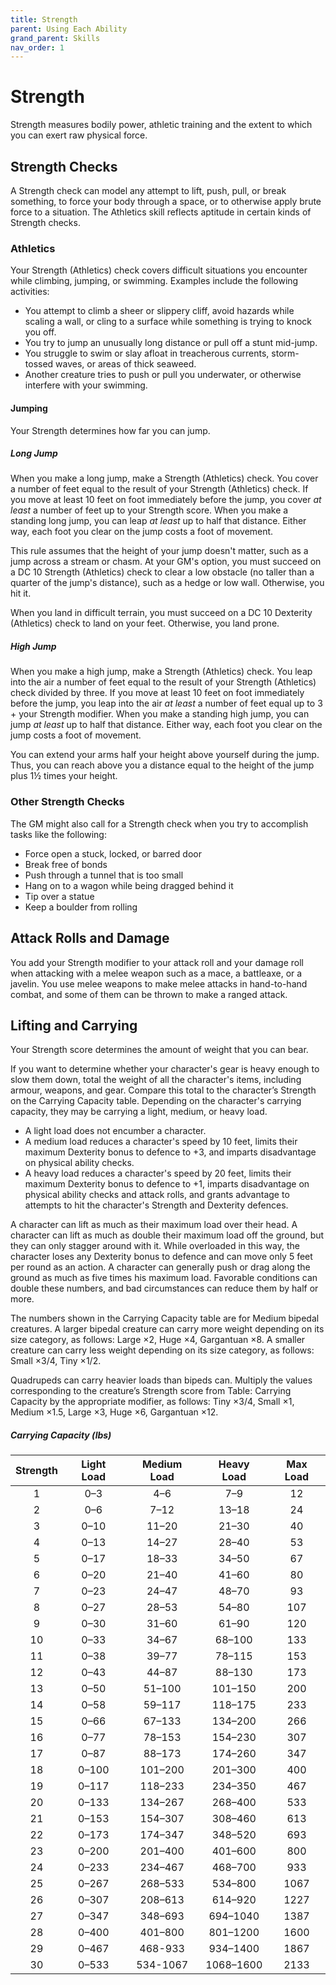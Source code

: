 ```yaml
---
title: Strength
parent: Using Each Ability
grand_parent: Skills
nav_order: 1
---
```


# Strength
Strength measures bodily power, athletic training and the extent to which you can exert raw physical force.

## Strength Checks
A Strength check can model any attempt to lift, push, pull, or break something, to force your body through a space, or to otherwise apply brute force to a situation. The Athletics skill reflects aptitude in certain kinds of Strength checks.

### Athletics
Your Strength (Athletics) check covers difficult situations you encounter while climbing, jumping, or swimming. Examples include the following activities:
* You attempt to climb a sheer or slippery cliff, avoid hazards while scaling a wall, or cling to a surface while something is trying to knock you off.
* You try to jump an unusually long distance or pull off a stunt mid-jump.
* You struggle to swim or slay afloat in treacherous currents, storm-tossed waves, or areas of thick seaweed.
* Another creature tries to push or pull you underwater, or otherwise interfere with your swimming.

#### Jumping
Your Strength determines how far you can jump.

##### Long Jump
When you make a long jump, make a Strength (Athletics) check. You cover a number of feet equal to the result of your Strength (Athletics) check. If you move at least 10 feet on foot immediately before the jump, you cover *at least* a number of feet up to your Strength score. When you make a standing long jump, you can leap *at least* up to half that distance. Either way, each foot you clear on the jump costs a foot of movement.

This rule assumes that the height of your jump doesn't matter, such as a jump across a stream or chasm. At your GM's option, you must succeed on a DC 10 Strength (Athletics) check to clear a low obstacle (no taller than a quarter of the jump's distance), such as a hedge or low wall. Otherwise, you hit it.

When you land in difficult terrain, you must succeed on a DC 10 Dexterity (Athletics) check to land on your feet. Otherwise, you land prone.

##### High Jump
When you make a high jump, make a Strength (Athletics) check. You leap into the air a number of feet equal to the result of your Strength (Athletics) check divided by three. If you move at least 10 feet on foot immediately before the jump, you leap into the air *at least* a number of feet equal up to 3 + your Strength modifier. When you make a standing high jump, you can jump *at least* up to half that distance. Either way, each foot you clear on the jump costs a foot of movement.

You can extend your arms half your height above yourself during the jump. Thus, you can reach above you a distance equal to the height of the jump plus 1½ times your height.

### Other Strength Checks
The GM might also call for a Strength check when you try to accomplish tasks like
the following:
* Force open a stuck, locked, or barred door
* Break free of bonds
* Push through a tunnel that is too small
* Hang on to a wagon while being dragged behind it
* Tip over a statue
* Keep a boulder from rolling

## Attack Rolls and Damage
You add your Strength modifier to your attack roll and your damage roll when attacking with a melee weapon such as a mace, a battleaxe, or a javelin. You use melee weapons to make melee attacks in hand-to-hand combat, and some of them can be thrown to make a ranged attack.

## Lifting and Carrying
Your Strength score determines the amount of weight that you can bear.

If you want to determine whether your character's gear is heavy enough to slow them down, total the weight of all the character's items, including armour, weapons, and gear. Compare this total to the character’s Strength on the Carrying Capacity table. Depending on the character's carrying capacity, they may be carrying a light, medium, or heavy load.
* A light load does not encumber a character.
* A medium load reduces a character's speed by 10 feet, limits their maximum Dexterity bonus to defence to +3, and imparts disadvantage on physical ability checks.
* A heavy load reduces a character's speed by 20 feet, limits their maximum Dexterity bonus to defence to +1, imparts disadvantage on physical ability checks and attack rolls, and grants advantage to attempts to hit the character's Strength and Dexterity defences.

A character can lift as much as their maximum load over their head. A character can lift as much as double their maximum load off the ground, but they can only stagger around with it. While overloaded in this way, the character loses any Dexterity bonus to defence and can move only 5 feet per round as an action. A character can generally push or drag along the ground as much as five times his maximum load. Favorable conditions can double these numbers, and bad circumstances can reduce them by half or more.

The numbers shown in the Carrying Capacity table are for Medium bipedal creatures. A larger bipedal creature can carry more weight depending on its size category, as follows: Large ×2, Huge ×4, Gargantuan ×8. A smaller creature can carry less weight depending on its size category, as follows: Small ×3/4, Tiny ×1/2.

Quadrupeds can carry heavier loads than bipeds can. Multiply the values corresponding to the creature’s Strength score from Table: Carrying Capacity by the appropriate modifier, as follows: Tiny ×3/4, Small ×1, Medium ×1.5, Large ×3, Huge ×6, Gargantuan ×12.

##### Carrying Capacity (lbs)

| Strength | Light Load | Medium Load | Heavy Load | Max Load |
|:--------:|:----------:|:-----------:|:----------:|:--------:|
| 1 | 0–3 | 4–6 | 7–9 | 12 |
| 2 | 0–6 | 7–12 | 13–18 | 24 |
| 3 | 0–10 | 11–20 | 21–30 | 40 |
| 4 | 0–13 | 14–27 | 28–40 | 53 |
| 5 | 0–17 | 18–33 | 34–50 | 67 |
| 6 | 0–20 | 21–40 | 41–60 | 80 |
| 7 | 0–23 | 24–47 | 48–70 | 93 |
| 8 | 0–27 | 28–53 | 54–80 | 107 |
| 9 | 0–30 | 31–60 | 61–90 | 120 |
| 10 | 0–33 | 34–67 | 68–100 | 133 |
| 11 | 0–38 | 39–77 | 78–115 | 153 |
| 12 | 0–43 | 44–87 | 88–130 | 173 |
| 13 | 0–50 | 51–100 | 101–150 | 200 |
| 14 | 0–58 | 59–117 | 118–175 | 233 |
| 15 | 0–66 | 67–133 | 134–200 | 266 |
| 16 | 0–77 | 78–153 | 154–230 | 307 |
| 17 | 0–87 | 88–173 | 174–260 | 347 |
| 18 | 0–100 | 101–200 | 201–300 | 400 |
| 19 | 0–117 | 118–233 | 234–350 | 467 |
| 20 | 0–133 | 134–267 | 268–400 | 533 |
| 21 | 0–153 | 154–307 | 308–460 | 613 |
| 22 | 0–173 | 174–347 | 348–520 | 693 |
| 23 | 0–200 | 201–400 | 401–600 | 800 |
| 24 | 0–233 | 234–467 | 468–700 | 933 |
| 25 | 0–267 | 268–533 | 534–800 | 1067 |
| 26 | 0–307 | 208–613 | 614–920 | 1227 |
| 27 | 0–347 | 348–693 | 694–1040 | 1387 |
| 28 | 0–400 | 401–800 | 801–1200 | 1600 |
| 29 | 0–467 | 468-933 | 934–1400 | 1867 |
| 30 | 0–533 | 534-1067 | 1068–1600 | 2133 |

